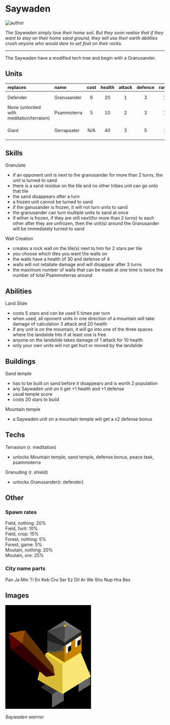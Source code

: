 # Saywaden

![author](https://img.shields.io/badge/author-THomez%233628-%237289DA)

*The Saywaden simply love their home soil. But they soon realise that if they want to stay on their home sand ground, they will use their earth abilities crush anyone who would dare to set foot on their rocks.*

---

The Saywaden have a modified tech tree and begin with a Granusander.

## Units

| replaces | name | cost | health | attack | defence | range | movement | skills |
|:---------|:-----|:----:|:------:|:------:|:-------:|:-----:|:--------:|:-------|
| Defender | Granusander | 6 | 20 | 1 | 3 | 1 | 1 | Granulate, Fortify |
| None (unlocked with meditation/terraism) | Psammoterra | 5 | 10 | 2 | 3 | 1 | 1 | Fortify, Wall Creation |
| Giant | Gerrapsater | N/A | 40 | 3 | 5 | 1 | 1 | Granulate, Wall Creation |

## Skills

Granulate
- if an opponent unit is next to the granusander for more than 2 turns, the unit is turned to sand
- there is a sand residue on the tile and no other tribes unit can go onto that tile
- the sand disappears after a turn
- a frozen unit cannot be turned to sand
- if the ganusander is frozen, it will not turn units to sand
- the granusander can turn multiple units to sand at once
- if either is frozen, if they are still next(for more than 2 turns) to each other after they are unfrozen, then the unit(s) around the Granusander will be immediately turned to sand

Wall Creation
- creates a rock wall on the tile(s) next to him for 2 stars per tile
- you choose which tiles you want the walls on
- the walls have a health of 30 and defense of 4
- walls will not retaliate damage and will disappear after 3 turns
- the maximum number of walls that can be made at one time is twice the number of total Psammoterras around

## Abilities

Land Slide
- costs 5 stars and can be used 5 times per turn
- when used, all oponent units in one direction of a mountain will take damage of calculation 3 attack and 20 health
- if any unit is on the mountain, it will go into one of the three spaces where the landslide hits if at least one is free
- anyone on the landslide takes damage of 1 attack for 10 health
- only your own units will not get hurt or moved by the landslide

## Buildings

Sand temple
- has to be built on sand before it disappears and is worth 2 population
- any Saywaden unit on it get +1 health and +1 defense
- usual temple score
- costs 20 stars to build

Mountain temple
- a Saywaden unit on a mountain temple will get a x2 defense bonus

## Techs

Terrasism (r. meditation)
- unlocks Mountain temple, sand temple, defense bonus, peace task, psammoterra

Granuding (r. shield)
- unlocks Granusander(r. defender)

## Other

### Spawn rates

Field, nothing: 20%  
Field, furit: 10%  
Field, crop: 15%  
Forest, nothing: 5%  
Forest, game: 5%  
Moutain, nothing: 20%  
Moutain, ore: 25%

### City name parts

Pan Ja Min Ti En Keb Cru Ser Ez Dil Ar We Sho Nup Hra Bes

## Images

![warrior](images/saywaden0.png)

*Saywaden warrior*
